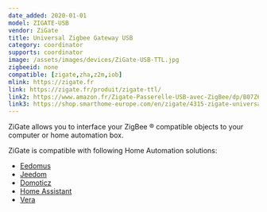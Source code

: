 ```yaml
---
date_added: 2020-01-01
model: ZIGATE-USB
vendor: ZiGate
title: Universal Zigbee Gateway USB
category: coordinator
supports: coordinator
image: /assets/images/devices/ZiGate-USB-TTL.jpg
zigbeeid: none
compatible: [zigate,zha,z2m,iob]
mlink: https://zigate.fr
link: https://zigate.fr/produit/zigate-ttl/
link2: https://www.amazon.fr/Zigate-Passerelle-USB-avec-ZigBee/dp/B07Z6P9HX6/
link3: https://shop.smarthome-europe.com/en/zigate/4315-zigate-universal-zigbee-gateway-usb-3770014375001.html
---
```

ZiGate allows you to interface your ZigBee ® compatible objects to your computer or home automation box.

ZiGate is compatible with following Home Automation solutions:
* [Eedomus](https://doc.eedomus.com/view/Eedomus_et_Zigate)
* [Jeedom](https://github.com/doudz/zigate)
* [Domoticz](https://www.domoticz.com/wiki/Zigate)
* [Home Assistant](https://community.home-assistant.io/search?q=zigate)
* [Vera](https://github.com/vosmont/Vera-Plugin-ZiGateGateway)
